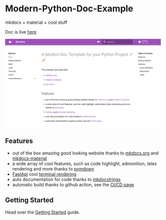 # Modern-Python-Doc-Example
mkdocs + material + cool stuff

Doc is live [here](https://francescosaveriozuppichini.github.io/Modern-Python-Doc-Example/)

![img](/website.png)

## Features

- out of the box amazing good looking website thanks to [mkdocs.org](https://www.mkdocs.org) and [mkdocs-material](https://squidfunk.github.io/mkdocs-material/)
- a wide array of cool features, such as code highlight, admonition, latex rendering and more thanks to [pymdown](https://facelessuser.github.io/pymdown-extensions/)
- [FastApi](https://fastapi.tiangolo.com/) cool [terminal rendering](https://francescosaveriozuppichini.github.io/Modern-Python-Doc-Example//terminal/)
- auto documentation for code thanks to [mkdocstrings](https://github.com/mkdocstrings/mkdocstrings)
- automatic build thanks to github action, see the [CI/CD page](https://francescosaveriozuppichini.github.io/Modern-Python-Doc-Example//ci_cd/)

## Getting Started

Head over the [Getting Started](https://francescosaveriozuppichini.github.io/Modern-Python-Doc-Example/getting_started/) guide.

